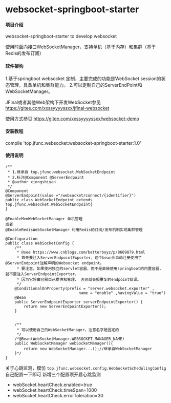 # websocket-springboot-starter

#### 项目介绍
websocket-springboot-starter to develop websocket

使用时面向接口WebSocketManager，支持单机（基于内存）和集群（基于Redis的发布订阅）

#### 软件架构
1.基于springboot websocket 定制，主要完成的功能是WebSocket session的状态管理，具备单机和集群能力。
2.可以定制自己的ServerEndPoint和WebSocketManager。

JFinal或者其他Web架构下开发WebSocket参见 https://gitee.com/xxssyyyyssxx/jfinal-websocket


使用方式参见 https://gitee.com/xxssyyyyssxx/websocket-demo

#### 安装教程

compile 'top.jfunc.websocket:websocket-springboot-starter:1.0'

#### 使用说明

```
/**
 * 1.继承自 top.jfunc.websocket.WebSocketEndpoint
 * 2.标注@Component @ServerEndpoint
 * @author xiongshiyan
 */
@Component
@ServerEndpoint(value ="/websocket/connect/{identifier}")
public class WebSocketEndpoint extends top.jfunc.websocket.WebSocketEndpoint{
}
```

```
@EnableMemWebSocketManager 单机管理
或者
@EnableRedisWebSocketManager 利用Redis的订阅/发布机制实现集群管理
```

```
@Configuration
public class WebSocketConfig {
    /**
     * @see https://www.cnblogs.com/betterboyz/p/8669879.html
     * 首先要注入ServerEndpointExporter，这个bean会自动注册使用了@ServerEndpoint注解声明的Websocket endpoint。
     * 要注意，如果使用独立的servlet容器，而不是直接使用springboot的内置容器，就不要注入ServerEndpointExporter，
     * 因为它将由容器自己提供和管理， 否则就会报重复的endpoint错误。
     */
    @ConditionalOnProperty(prefix = "server.websocket.exporter" ,
                                name = "enable" ,havingValue = "true")
    @Bean
    public ServerEndpointExporter serverEndpointExporter() {
        return new ServerEndpointExporter();
    }


    /**
     * 可以使用自己的WebSocketManager，注意名字是固定的
     */
    /*@Bean(WebSocketManager.WEBSOCKET_MANAGER_NAME)
    public WebSocketManager webSocketManager(){
        return new WebSocketManager...();//继承自WebSocketManager
    }*/
}
```

关于心跳监测，模仿 `top.jfunc.websocket.config.WebSocketSchedulingConfig` 自己配置一下即可
新增三个配置项开启心跳监测

- webSocket.heartCheck.enabled=true
- webSocket.heartCheck.timeSpan=1000
- webSocket.heartCheck.errorToleration=30